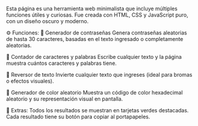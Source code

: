 Esta página es una herramienta web minimalista que incluye múltiples funciones útiles y curiosas. Fue creada con HTML, CSS y JavaScript puro, con un diseño oscuro y moderno.

⚙️ Funciones:
🔐 Generador de contraseñas
Genera contraseñas aleatorias de hasta 30 caracteres, basadas en el texto ingresado o completamente aleatorias.

📏 Contador de caracteres y palabras
Escribe cualquier texto y la página muestra cuántos caracteres y palabras tiene.

🔁 Reversor de texto
Invierte cualquier texto que ingreses (ideal para bromas o efectos visuales).

🎨 Generador de color aleatorio
Muestra un código de color hexadecimal aleatorio y su representación visual en pantalla.

🧪 Extras:
Todos los resultados se muestran en tarjetas verdes destacadas.
Cada resultado tiene su botón para copiar al portapapeles.


